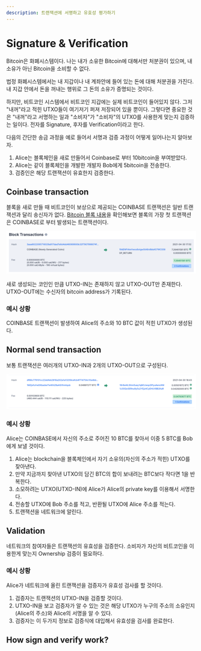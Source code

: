 ```yaml
---
description: 트랜잭션에 서명하고 유효성 평가하기
---
```


# Signature & Verification

Bitcoin은 화폐시스템이다. 나는 내가 소유한 Bitcoin에 대해서만 처분권이 있으며, 내 소유가 아닌 Bitcoin을 소비할 수 없다.

법정 화폐시스템에서는 내 지갑이나 내 계좌안에 들어 있는 돈에 대해 처분권을 가진다. 내 지갑 안에서 돈을 꺼내는 행위로 그 돈의 소유가 증명되는 것이다.

하지만, 비트코인 시스템에서 비트코인 지갑에는 실제 비트코인이 들어있지 않다. 그저 "내꺼"라고 적힌 UTXO들이 여기저기 퍼져 저장되어 있을 뿐이다. 그렇다면 중요한 것은 "내꺼"라고 서명하는 일과 "소비자"가 "소비자"의 UTXO를 사용한게 맞는지 검증하는 일이다. 전자를 Signature, 후자를 Verification이라고 한다.

다음의 간단한 송금 과정을 예로 들어서 서명과 검증 과정이 어떻게 일어나는지 알아보자.

1. Alice는 블록체인을 새로 만들어서 Coinbase로 부터 10bitcoin을 부여받았다. 
2. Alice는 같이 블록체인을 개발한 개발자 Bob에게 5bitcoin을 전송한다.
3. 검증인은 해당 트랜잭션이 유효한지 검증한다.

## Coinbase transaction

블록을 새로 만들 때 비트코인이 보상으로 제공되는 COINBASE 트랜잭션은 일반 트랜잭션과 달리 송신자가 없다. [Bitcoin 블록 내용](https://www.blockchain.com/btc/block/00000000000000000002e316d3e83ce1c2263600b525671b176271567ba7da6e)을 확인해보면 블록의 가장 첫 트랜잭션은 COINBASE로 부터 발생되는 트랜잭션이다.

![&#xBE44;&#xD2B8;&#xCF54;&#xC778;&#xC774; &#xB9CC;&#xB4E4;&#xC5B4;&#xC9C0;&#xB294; coinbase &#xD2B8;&#xB79C;&#xC7AD;&#xC158;](../.gitbook/assets/image%20%2868%29.png)

새로 생성되는 코인인 만큼 UTXO-IN는 존재하지 않고 UTXO-OUT만 존재한다. UTXO-OUT에는 수신자의 bitcoin address가 기록된다. 

### 예시 상황 

COINBASE 트랜잭션이 발생하여 Alice의 주소와 10 BTC 값이 적힌 UTXO가 생성된다.  

## Normal send transaction

보통 트랜잭션은 여러개의 UTXO-IN과 2개의 UTXO-OUT으로 구성된다. 

![Transaction](../.gitbook/assets/image%20%2869%29.png)

### 예시 상황  

Alice는 COINBASE에서 자신의 주소로 주어진 10 BTC를 찾아서 이중 5 BTC를 Bob에게 보낼 것이다. 

1. Alice는 blockchain을 블록체인에서 자기 소유의\(자신의 주소가 적힌\) UTXO를 찾아낸다.
2. 만약 지금까지 찾아낸 UTXO의 담긴 BTC의 합이 보내려는 BTC보다 작다면 1을 반복한다.
3. 소모하려는 UTXO\(UTXO-IN\)에 Alice가 Alice의 private key를 이용해서 서명한다.
4. 전송할 UTXO에 Bob 주소를 적고, 반환될 UTXO에 Alice 주소를 적는다.
5. 트랜잭션을 네트워크에 알린다.

## Validation

네트워크의 참여자들은 트랜잭션의 유효성을 검증한다. 소비자가 자신의 비트코인을 이용한게 맞는지 Ownership 검증이 필요하다.

### 예시 상황 

Alice가 네트워크에 올린 트랜잭션을 검증자가 유효성 검사를 할 것이다.

1. 검증자는 트랜잭션의 UTXO-IN을 검증할 것이다.
2. UTXO-IN을 보고 검증자가 알 수 있는 것은 해당 UTXO가 누구의 주소의 소유인지\(Alice의 주소\)와 Alice의 서명을 알 수 있다.
3. 검증자는 이 두가지 정보로 검증식에 대입해서 유효성을 검사를 완료한다.

## How sign and verify work?



